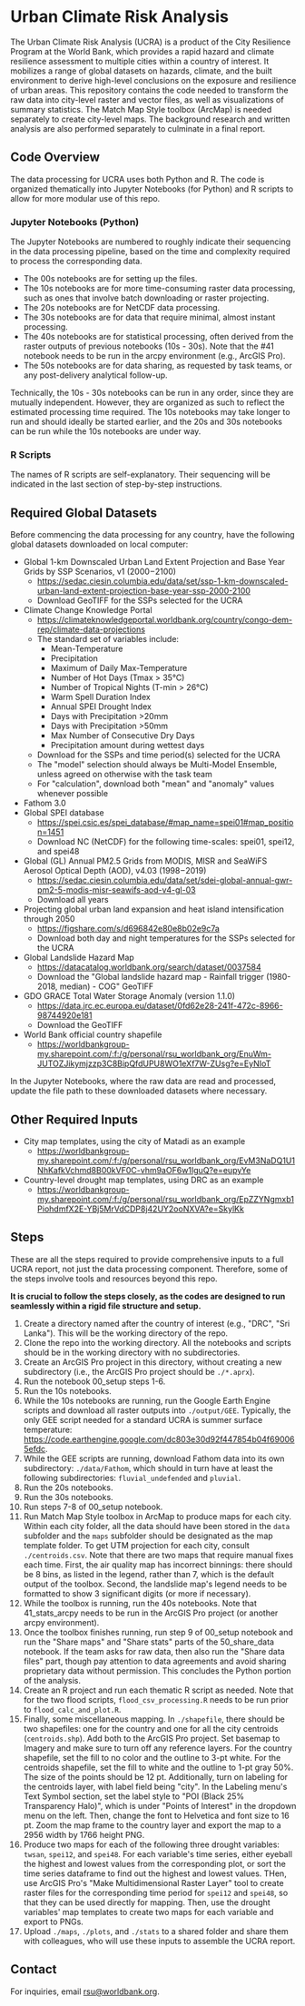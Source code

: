 # Urban Climate Risk Analysis

The Urban Climate Risk Analysis (UCRA) is a product of the City Resilience Program at the World Bank, which provides a rapid hazard and climate resilience assessment to multiple cities within a country of interest.
It mobilizes a range of global datasets on hazards, climate, and the built environment to derive high-level conclusions on the exposure and resilience of urban areas.
This repository contains the code needed to transform the raw data into city-level raster and vector files, as well as visualizations of summary statistics.
The Match Map Style toolbox (ArcMap) is needed separately to create city-level maps.
The background research and written analysis are also performed separately to culminate in a final report.

## Code Overview

The data processing for UCRA uses both Python and R.
The code is organized thematically into Jupyter Notebooks (for Python) and R scripts to allow for more modular use of this repo.

### Jupyter Notebooks (Python)

The Jupyter Notebooks are numbered to roughly indicate their sequencing in the data processing pipeline, based on the time and complexity required to process the corresponding data.
- The 00s notebooks are for setting up the files.
- The 10s notebooks are for more time-consuming raster data processing, such as ones that involve batch downloading or raster projecting.
- The 20s notebooks are for NetCDF data processing.
- The 30s notebooks are for data that require minimal, almost instant processing.
- The 40s notebooks are for statistical processing, often derived from the raster outputs of previous notebooks (10s - 30s). Note that the #41 notebook needs to be run in the arcpy environment (e.g., ArcGIS Pro).
- The 50s notebooks are for data sharing, as requested by task teams, or any post-delivery analytical follow-up.

Technically, the 10s - 30s notebooks can be run in any order, since they are mutually independent.
However, they are organized as such to reflect the estimated processing time required.
The 10s notebooks may take longer to run and should ideally be started earlier, and the 20s and 30s notebooks can be run while the 10s notebooks are under way.

### R Scripts

The names of R scripts are self-explanatory. Their sequencing will be indicated in the last section of step-by-step instructions.

## Required Global Datasets

Before commencing the data processing for any country, have the following global datasets downloaded on local computer:

- Global 1-km Downscaled Urban Land Extent Projection and Base Year Grids by SSP Scenarios, v1 (2000 – 2100) 
    - https://sedac.ciesin.columbia.edu/data/set/ssp-1-km-downscaled-urban-land-extent-projection-base-year-ssp-2000-2100
    - Download GeoTIFF for the SSPs selected for the UCRA
- Climate Change Knowledge Portal
    - https://climateknowledgeportal.worldbank.org/country/congo-dem-rep/climate-data-projections
    - The standard set of variables include:
        - Mean-Temperature
        - Precipitation
        - Maximum of Daily Max-Temperature
        - Number of Hot Days (Tmax > 35°C)
        - Number of Tropical Nights (T-min > 26°C)
        - Warm Spell Duration Index
        - Annual SPEI Drought Index
        - Days with Precipitation >20mm
        - Days with Precipitation >50mm
        - Max Number of Consecutive Dry Days
        - Precipitation amount during wettest days
    - Download for the SSPs and time period(s) selected for the UCRA
    - The "model" selection should always be Multi-Model Ensemble, unless agreed on otherwise with the task team
    - For "calculation", download both "mean" and "anomaly" values whenever possible
- Fathom 3.0
- Global SPEI database
    - https://spei.csic.es/spei_database/#map_name=spei01#map_position=1451
    - Download NC (NetCDF) for the following time-scales: spei01, spei12, and spei48
- Global (GL) Annual PM2.5 Grids from MODIS, MISR and SeaWiFS Aerosol Optical Depth (AOD), v4.03 (1998 – 2019)
    - https://sedac.ciesin.columbia.edu/data/set/sdei-global-annual-gwr-pm2-5-modis-misr-seawifs-aod-v4-gl-03
    - Download all years
- Projecting global urban land expansion and heat island intensification through 2050
    - https://figshare.com/s/d696842e80e8b02e9c7a
    - Download both day and night temperatures for the SSPs selected for the UCRA
- Global Landslide Hazard Map
    - https://datacatalog.worldbank.org/search/dataset/0037584
    - Download the "Global landslide hazard map - Rainfall trigger (1980-2018, median) - COG" GeoTIFF
- GDO GRACE Total Water Storage Anomaly (version 1.1.0)
    - https://data.jrc.ec.europa.eu/dataset/0fd62e28-241f-472c-8966-98744920e181
    - Download the GeoTIFF
- World Bank official country shapefile
    - https://worldbankgroup-my.sharepoint.com/:f:/g/personal/rsu_worldbank_org/EnuWm-JUTOZJikymjzzp3C8BipQfdUPU8WO1eXf7W-ZUsg?e=EyNIoT

In the Jupyter Notebooks, where the raw data are read and processed, update the file path to these downloaded datasets where necessary.

## Other Required Inputs

- City map templates, using the city of Matadi as an example
    - https://worldbankgroup-my.sharepoint.com/:f:/g/personal/rsu_worldbank_org/EvM3NaDQ1U1NhKafkVchmd8B00kVF0C-vhm9aOF6w1IguQ?e=eupyYe
- Country-level drought map templates, using DRC as an example
    - https://worldbankgroup-my.sharepoint.com/:f:/g/personal/rsu_worldbank_org/EpZZYNgmxb1PiohdmfX2E-YBj5MrVdCDP8j42UY2ooNXVA?e=SkylKk

## Steps

These are all the steps required to provide comprehensive inputs to a full UCRA report, not just the data processing component.
Therefore, some of the steps involve tools and resources beyond this repo.  

**It is crucial to follow the steps closely, as the codes are designed to run seamlessly within a rigid file structure and setup.**

1. Create a directory named after the country of interest (e.g., "DRC", "Sri Lanka"). This will be the working directory of the repo.
1. Clone the repo into the working directory. All the notebooks and scripts should be in the working directory with no subdirectories.
1. Create an ArcGIS Pro project in this directory, without creating a new subdirectory (i.e., the ArcGIS Pro project should be `./*.aprx`).
1. Run the notebook 00_setup steps 1-6.
1. Run the 10s notebooks.
1. While the 10s notebooks are running, run the Google Earth Engine scripts and download all raster outputs into `./output/GEE`.
Typically, the only GEE script needed for a standard UCRA is summer surface temperature: https://code.earthengine.google.com/dc803e30d92f447854b04f690065efdc.
1. While the GEE scripts are running, download Fathom data into its own subdirectory: `./data/Fathom`, which should in turn have at least the following subdirectories: `fluvial_undefended` and `pluvial`.
1. Run the 20s notebooks.
1. Run the 30s notebooks.
1. Run steps 7-8 of 00_setup notebook.
1. Run Match Map Style toolbox in ArcMap to produce maps for each city.
Within each city folder, all the data should have been stored in the `data` subfolder and the `maps` subfolder should be designated as the map template folder.
To get UTM projection for each city, consult `./centroids.csv`.
Note that there are two maps that require manual fixes each time.
First, the air quality map has incorrect binnings: there should be 8 bins, as listed in the legend, rather than 7, which is the default output of the toolbox.
Second, the landslide map's legend needs to be formatted to show 3 significant digits (or more if necessary).
1. While the toolbox is running, run the 40s notebooks.
Note that 41_stats_arcpy needs to be run in the ArcGIS Pro project (or another arcpy environment).
1. Once the toolbox finishes running, run step 9 of 00_setup notebook and run the "Share maps" and "Share stats" parts of the 50_share_data notebook. If the team asks for raw data, then also run the "Share data files" part, though pay attention to data agreements and avoid sharing proprietary data without permission. This concludes the Python portion of the analysis.
1. Create an R project and run each thematic R script as needed.
Note that for the two flood scripts, `flood_csv_processing.R` needs to be run prior to `flood_calc_and_plot.R`.
1. Finally, some miscellaneous mapping. 
In `./shapefile`, there should be two shapefiles: one for the country and one for all the city centroids (`centroids.shp`).
Add both to the ArcGIS Pro project.
Set basemap to Imagery and make sure to turn off any reference layers.
For the country shapefile, set the fill to no color and the outline to 3-pt white.
For the centroids shapefile, set the fill to white and the outline to 1-pt gray 50%. The size of the points should be 12 pt.
Additionally, turn on labeling for the centroids layer, with label field being "city".
In the Labeling menu's Text Symbol section, set the label style to "POI (Black 25% Transparency Halo)", which is under "Points of Interest" in the dropdown menu on the left.
Then, change the font to Helvetica and font size to 16 pt.
Zoom the map frame to the country layer and export the map to a 2956 width by 1766 height PNG.
1. Produce two maps for each of the following three drought variables: `twsan`, `spei12`, and `spei48`.
For each variable's time series, either eyeball the highest and lowest values from the corresponding plot, or sort the time series dataframe to find out the highest and lowest values.
THen, use ArcGIS Pro's "Make Multidimensional Raster Layer" tool to create raster files for the corresponding time period for `spei12` and `spei48`, so that they can be used directly for mapping.
Then, use the drought variables' map templates to create two maps for each variable and export to PNGs.
1. Upload `./maps`, `./plots`, and `./stats` to a shared folder and share them with colleagues, who will use these inputs to assemble the UCRA report.

## Contact

For inquiries, email rsu@worldbank.org.
